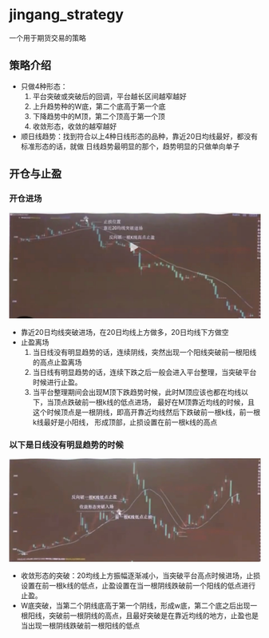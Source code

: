 # jingang_strategy
一个用于期货交易的策略

## 策略介绍
- 只做4种形态：
  1. 平台突破或突破后的回调，平台越长区间越窄越好
  2. 上升趋势种的W底，第二个底高于第一个底
  3. 下降趋势中的M顶，第二个顶高于第一个顶
  4. 收敛形态，收敛的越窄越好
- 顺日线趋势：找到符合以上4种日线形态的品种，靠近20日均线最好，都没有标准形态的话，就做
日线趋势最明显的那个，趋势明显的只做单向单子

## 开仓与止盈
### 开仓进场

![img.png](img/img.png)
- 靠近20日均线突破进场，在20日均线上方做多，20日均线下方做空
- 止盈离场
  1. 当日线没有明显趋势的话，连续阴线，突然出现一个阳线突破前一根阳线的高点止盈离场
  2. 当日线有明显趋势的话，连续下跌之后一般会进入平台整理，当突破平台时候进行止盈。
  3. 当平台整理期间会出现M顶下跌趋势时候，此时M顶应该也都在均线以下，当顶点跌破前一根k线的低点进场，
  最好在M顶靠近均线的时候，且这个时候顶点是一根阴线，即高开靠近均线然后下跌破前一根k线，前一根k线最好是小阳线，
  形成顶部，止损设置在前一根k线的高点
### 以下是日线没有明显趋势的时候
![img_1.png](img/img_1.png)
- 收敛形态的突破：20均线上方振幅逐渐减小，当突破平台高点时候进场，止损设置在前一根k线的低点，止盈设置在当一根阴线跌破前一个阳线的低点进行止盈。
- W底突破，当第二个阴线底高于第一个阴线，形成w底，第二个底之后出现一根阳线，突破前一根阴线的高点，且最好突破是在靠近均线的地方，止盈也是当出现一根阴线跌破前一根阳线的低点

